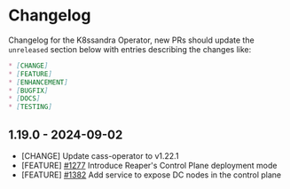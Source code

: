 # Changelog

Changelog for the K8ssandra Operator, new PRs should update the `unreleased` section below with entries describing the changes like:

```markdown
* [CHANGE]
* [FEATURE]
* [ENHANCEMENT]
* [BUGFIX]
* [DOCS]
* [TESTING]
```
## 1.19.0 - 2024-09-02

* [CHANGE] Update cass-operator to v1.22.1
* [FEATURE] [#1277](https://github.com/k8ssandra/k8ssandra-operator/issues/1277) Introduce Reaper's Control Plane deployment mode
* [FEATURE] [#1382](https://github.com/k8ssandra/k8ssandra-operator/issues/1382) Add service to expose DC nodes in the control plane
